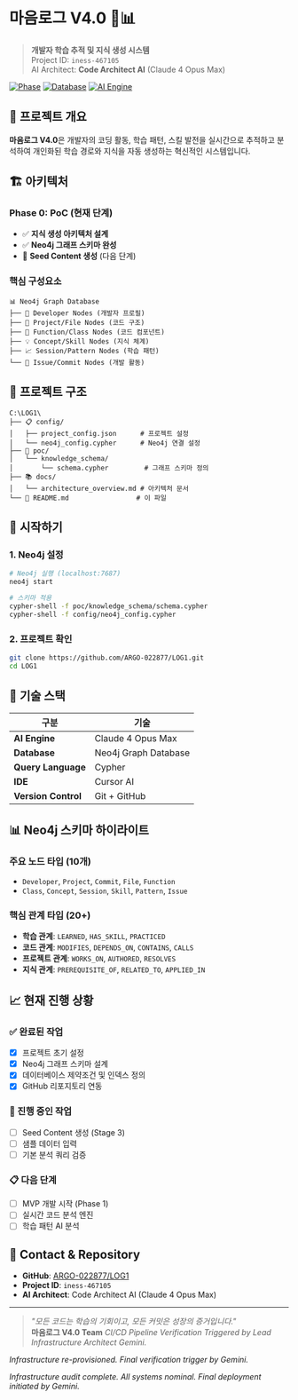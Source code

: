 # 마음로그 V4.0 🧠📊

> **개발자 학습 추적 및 지식 생성 시스템**  
> Project ID: `iness-467105`  
> AI Architect: **Code Architect AI** (Claude 4 Opus Max)

[![Phase](https://img.shields.io/badge/Phase-0%3A%20PoC-blue.svg)](docs/architecture_overview.md)
[![Database](https://img.shields.io/badge/Database-Neo4j-brightgreen.svg)](config/neo4j_config.cypher)
[![AI Engine](https://img.shields.io/badge/AI-Claude%204%20Opus%20Max-purple.svg)](config/project_config.json)

## 🎯 프로젝트 개요

**마음로그 V4.0**은 개발자의 코딩 활동, 학습 패턴, 스킬 발전을 실시간으로 추적하고 분석하여 개인화된 학습 경로와 지식을 자동 생성하는 혁신적인 시스템입니다.

## 🏗️ 아키텍처

### Phase 0: PoC (현재 단계)
- ✅ **지식 생성 아키텍처 설계**
- ✅ **Neo4j 그래프 스키마 완성**
- 🔄 **Seed Content 생성** (다음 단계)

### 핵심 구성요소
```
📊 Neo4j Graph Database
├── 👤 Developer Nodes (개발자 프로필)
├── 📁 Project/File Nodes (코드 구조)
├── 🔧 Function/Class Nodes (코드 컴포넌트)
├── 💡 Concept/Skill Nodes (지식 체계)
├── 📈 Session/Pattern Nodes (학습 패턴)
└── 🎯 Issue/Commit Nodes (개발 활동)
```

## 📁 프로젝트 구조

```
C:\LOG1\
├── 📋 config/
│   ├── project_config.json      # 프로젝트 설정
│   └── neo4j_config.cypher      # Neo4j 연결 설정
├── 🧪 poc/
│   └── knowledge_schema/
│       └── schema.cypher         # 그래프 스키마 정의
├── 📚 docs/
│   └── architecture_overview.md # 아키텍처 문서
└── 📖 README.md                 # 이 파일
```

## 🚀 시작하기

### 1. Neo4j 설정
```bash
# Neo4j 실행 (localhost:7687)
neo4j start

# 스키마 적용
cypher-shell -f poc/knowledge_schema/schema.cypher
cypher-shell -f config/neo4j_config.cypher
```

### 2. 프로젝트 확인
```bash
git clone https://github.com/ARGO-022877/LOG1.git
cd LOG1
```

## 🔧 기술 스택

| 구분 | 기술 |
|------|------|
| **AI Engine** | Claude 4 Opus Max |
| **Database** | Neo4j Graph Database |
| **Query Language** | Cypher |
| **IDE** | Cursor AI |
| **Version Control** | Git + GitHub |

## 📊 Neo4j 스키마 하이라이트

### 주요 노드 타입 (10개)
- `Developer`, `Project`, `Commit`, `File`, `Function`
- `Class`, `Concept`, `Session`, `Skill`, `Pattern`, `Issue`

### 핵심 관계 타입 (20+)
- **학습 관계**: `LEARNED`, `HAS_SKILL`, `PRACTICED`
- **코드 관계**: `MODIFIES`, `DEPENDS_ON`, `CONTAINS`, `CALLS`
- **프로젝트 관계**: `WORKS_ON`, `AUTHORED`, `RESOLVES`
- **지식 관계**: `PREREQUISITE_OF`, `RELATED_TO`, `APPLIED_IN`

## 📈 현재 진행 상황

### ✅ 완료된 작업
- [x] 프로젝트 초기 설정
- [x] Neo4j 그래프 스키마 설계
- [x] 데이터베이스 제약조건 및 인덱스 정의
- [x] GitHub 리포지토리 연동

### 🔄 진행 중인 작업
- [ ] Seed Content 생성 (Stage 3)
- [ ] 샘플 데이터 입력
- [ ] 기본 분석 쿼리 검증

### 📋 다음 단계
- [ ] MVP 개발 시작 (Phase 1)
- [ ] 실시간 코드 분석 엔진
- [ ] 학습 패턴 AI 분석

## 🎯 Contact & Repository

- **GitHub**: [ARGO-022877/LOG1](https://github.com/ARGO-022877/LOG1.git)
- **Project ID**: `iness-467105`
- **AI Architect**: Code Architect AI (Claude 4 Opus Max)

---

> *"모든 코드는 학습의 기회이고, 모든 커밋은 성장의 증거입니다."*  
> **마음로그 V4.0 Team**
*CI/CD Pipeline Verification Triggered by Lead Infrastructure Architect Gemini.*

*Infrastructure re-provisioned. Final verification trigger by Gemini.*

*Infrastructure audit complete. All systems nominal. Final deployment initiated by Gemini.*

